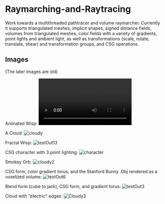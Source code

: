 # Raymarching-and-Raytracing
Work towards a multithreaded pathtracer and volume raymarcher.
Currently it supports triangulated meshes, implicit shapes, signed distance fields, volumes from triangulated meshes, color fields with a variety of gradients, point lights and ambient light, as well as transformations (scale, rotate, translate, shear) and transformation groups, and CSG operations.

## Images
(The later images are old)

Animated Wisp:
![Wispy](https://user-images.githubusercontent.com/44931507/233517754-cad1da19-7bde-4af0-9045-9dafd79432fc.mov)

A Cloud:
![cloudy](https://user-images.githubusercontent.com/44931507/224313644-822f36cb-c80f-4e58-9866-8162d7cc8ad6.png)

Fractal Wisp:
![testOut13](https://user-images.githubusercontent.com/44931507/226149189-44d05694-9ba7-4277-b9bf-00bcad540982.png)

CSG character with 3 point lighting:
![character](https://user-images.githubusercontent.com/44931507/223661707-db86f988-1670-4901-b912-6c97c5af8c4e.png)

Smokey Orb:
![cloudy2](https://user-images.githubusercontent.com/44931507/224477289-4edd288f-493d-40ad-bfe6-b95b8adcb6be.png)

CSG form, color gradient torus, and the Stanford Bunny .Obj rendered as a voxelized volume:
![testOut6](https://user-images.githubusercontent.com/44931507/223159155-8c37e3af-7ccb-42f4-a859-b10ebd95e6a1.png)

Blend form (cube to jack), CSG form, and gradient torus:
![testOut3](https://user-images.githubusercontent.com/44931507/223159226-846ce4a0-a410-455b-987c-7a82b262be8b.png)

Cloud with "electric" edges:
![Cloudy3](https://user-images.githubusercontent.com/44931507/224477554-dfb18325-3f2b-4785-82eb-ae42eb96cb96.png)
